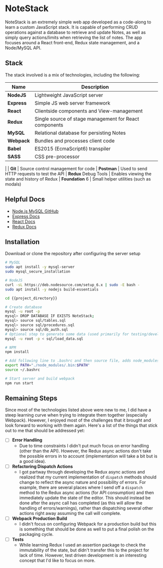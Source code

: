 # NoteStack
NoteStack is an extremely simple web app developed as a code-along to learn a custom JavaScript stack. It is capable of performing CRUD operations against a database to retrieve and update Notes, as well as simply query actions/limits when retrieving the list of notes. The app focuses around a React front-end, Redux state management, and a Node/MySQL API.

## Stack
The stack involved is a mix of technologies, including the following:

| Name                  | Description           |
|-----------------------|-----------------------|
| **NodeJS**            | Lightweight JavaScript server
| **Express**           |Simple JS web server framework
| **React**             | Clientside components and View-management
| **Redux**             | Single source of stage management for React components
| **MySQL**             | Relational database for persisting Notes
| **Webpack**           | Bundles and processes client code
| **Babel**             | ES2015 (EcmaScript6) transpiler
| **SASS**              | CSS pre-processor
|
| **Git**               | Source control management for code
| **Postman**           | Used to send HTTP requests to test the API
| **Redux** Debug Tools | Enables viewing the state and history of Redux
| **Foundation** 6      | Small helper utilities (such as modals)

## Helpful Docs
- [Node.js MySQL GitHub](https://github.com/mysqljs/mysql)
- [Express Docs](https://expressjs.com)
- [React Docs](https://facebook.github.io/react/docs/hello-world.html)
- [Redux Docs](http://redux.js.org/)

## Installation
Download or clone the repository after configuring the server setup

```bash
# MySQL
sudo apt install -y mysql-server
sudo mysql_secure_installation

# NodeJS
curl -sL https://deb.nodesource.com/setup_6.x | sudo -E bash -
sudo apt install -y nodejs build-essentials

cd {{project_directory}}

# Create database
mysql -u root -p
mysql> DROP DATABASE IF EXISTS NoteStack;
mysql> source sql/tables.sql
mysql> source sql/procedures.sql
mysql> source sql/db_auth.sql
# Optional step to generate some data (used primarily for testing/development)
mysql -u root -p < sql/load_data.sql

# NPM
npm install

# Add following line to .bashrc and then source file, adds node_modules to $PATH
export PATH="./node_modules/.bin:$PATH"
source ~/.bashrc

# Start server and build webpack
npm run start
```

## Remaining Steps
Since most of the technologies listed above were new to me, I did have a steep learning curve when trying to integrate them together (especially Webpack). However, I enjoyed most of the challenges that it brought and look forward to working with them again. Here's a list of the things that stick out to me that should be addressed yet:

- [ ] **Error Handling**
  - Due to time constraints I didn't put much focus on error handling (other than the API). However, the Redux async actions don't take the possible errors in to account (implementation will take a bit but is a good idea).
- [ ] **Refactoring Dispatch Actions**
  - I got partway through developing the Redux async actions and realized that my current implementation of `dispatch` methods should change to reflect the async nature and possibility of errors. For example, there are several places where I send off a `dispatch` method to the Redux async actions (for API consumption) and then immediately update the state of the editor. This should instead be done after the async call has completed (as this will allow the handling of errors/warnings), rather than dispatching several other actions right away assuming the call will complete.
- [ ] **Webpack Production Build**
  - I didn't focus on configuring Webpack for a production build but this is something that should be done as well to put a final polish on the packaging cycle.
- [ ] **Tests**
  - While learning Redux I used an assertion package to check the immutability of the state, but didn't transfer this to the project for lack of time. However, test driven development is an interesting concept that I'd like to focus on more.
